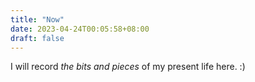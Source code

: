 ```yaml
---
title: "Now"
date: 2023-04-24T00:05:58+08:00
draft: false
---
```


I will record _the bits and pieces_ of my present life here. \:\)